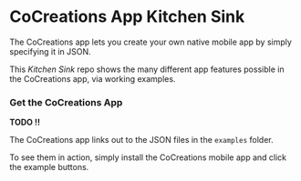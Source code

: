 # CoCreations App Kitchen Sink


The CoCreations app lets you create your own native mobile app by simply specifying it in JSON.

This *Kitchen Sink* repo shows the many different app features possible in the CoCreations app, via working examples.


### Get the CoCreations App 

**TODO !!**

The CoCreations app links out to the JSON files in the `examples` folder.

To see them in action, simply install the CoCreations mobile app and click the example buttons.



